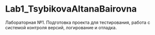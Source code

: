# Lab1_TsybikovaAltanaBairovna
 Лабораторная №1. Подготовка проекта для тестирования, работа с системой контроля версий, логирование и отладка.
